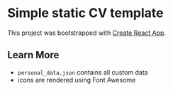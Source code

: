 # Simple static CV template

This project was bootstrapped with [Create React App](https://github.com/facebook/create-react-app).

## Learn More

- `personal_data.json` contains all custom data
- icons are rendered using Font Awesome 

